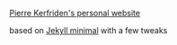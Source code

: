 [Pierre Kerfriden's personal website](https://kerfriden.github.io)

based on [Jekyll minimal](https://github.com/pages-themes/minimal) with a few tweaks

